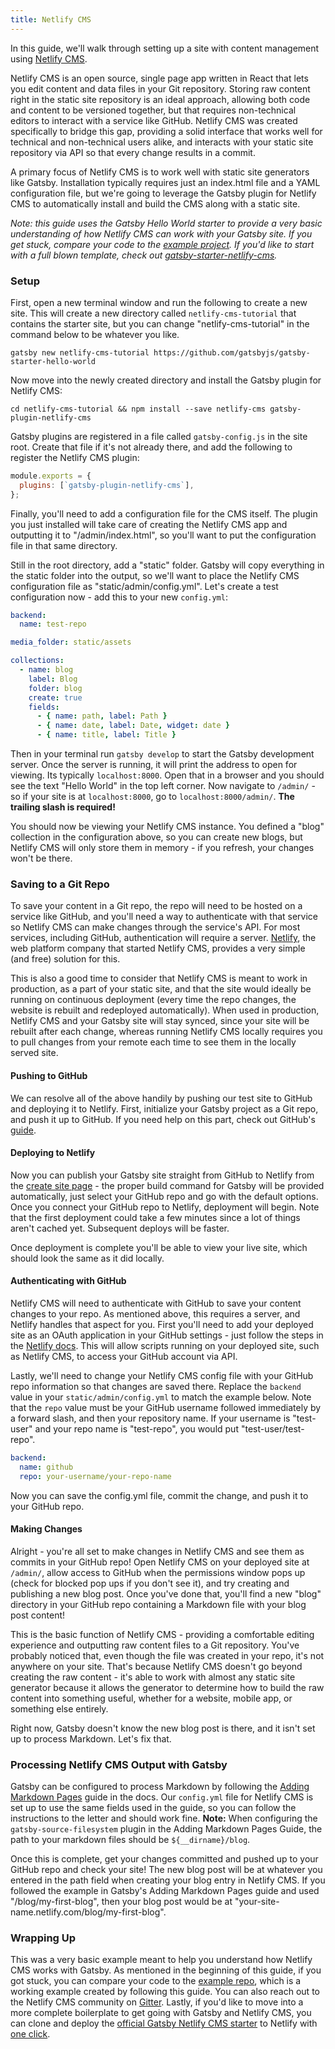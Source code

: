 ```yaml
---
title: Netlify CMS
---
```


In this guide, we'll walk through setting up a site with content management using [Netlify
CMS](https://github.com/netlify/netlify-cms).

Netlify CMS is an open source, single page app written in React that lets you edit content and data
files in your Git repository. Storing raw content right in the static site repository is an ideal
approach, allowing both code and content to be versioned together, but that requires
non-technical editors to interact with a service like GitHub. Netlify CMS was created specifically
to bridge this gap, providing a solid interface that works well for technical and non-technical
users alike, and interacts with your static site repository via API so that every change results in
a commit.

A primary focus of Netlify CMS is to work well with static site generators like Gatsby. Installation
typically requires just an index.html file and a YAML configuration file, but we're going to
leverage the Gatsby plugin for Netlify CMS to automatically install and build the CMS along with a
static site.

_Note: this guide uses the Gatsby Hello World starter to provide a very basic understanding of how
Netlify CMS can work with your Gatsby site. If you get stuck, compare your code to the [example
project](https://github.com/erquhart/gatsby-netlify-cms-example). If you'd like to start with a full
blown template, check out
[gatsby-starter-netlify-cms](https://github.com/AustinGreen/gatsby-starter-netlify-cms)._

### Setup

First, open a new terminal window and run the following to create a new site. This will create a new
directory called `netlify-cms-tutorial` that contains the starter site, but you can change
"netlify-cms-tutorial" in the command below to be whatever you like.

```shell
gatsby new netlify-cms-tutorial https://github.com/gatsbyjs/gatsby-starter-hello-world
```

Now move into the newly created directory and install the Gatsby plugin for Netlify CMS:

```shell
cd netlify-cms-tutorial && npm install --save netlify-cms gatsby-plugin-netlify-cms
```

Gatsby plugins are registered in a file called `gatsby-config.js` in the site root. Create that file
if it's not already there, and add the following to register the Netlify CMS plugin:

```javascript
module.exports = {
  plugins: [`gatsby-plugin-netlify-cms`],
};
```

Finally, you'll need to add a configuration file for the CMS itself. The plugin you just installed
will take care of creating the Netlify CMS app and outputting it to "/admin/index.html", so you'll
want to put the configuration file in that same directory.

Still in the root directory, add a "static" folder. Gatsby will copy everything in the static folder
into the output, so we'll want to place the Netlify CMS configuration file as
"static/admin/config.yml". Let's create a test configuration now - add this to your new
`config.yml`:

```yaml
backend:
  name: test-repo

media_folder: static/assets

collections:
  - name: blog
    label: Blog
    folder: blog
    create: true
    fields:
      - { name: path, label: Path }
      - { name: date, label: Date, widget: date }
      - { name: title, label: Title }
```

Then in your terminal run `gatsby develop` to start the Gatsby development server. Once the server
is running, it will print the address to open for viewing. Its typically `localhost:8000`. Open that
in a browser and you should see the text "Hello World" in the top left corner. Now navigate to
`/admin/` - so if your site is at `localhost:8000`, go to `localhost:8000/admin/`. **The trailing
slash is required!**

You should now be viewing your Netlify CMS instance. You defined a "blog" collection in the
configuration above, so you can create new blogs, but Netlify CMS will only store them in memory -
if you refresh, your changes won't be there.

### Saving to a Git Repo

To save your content in a Git repo, the repo will need to be hosted on a service like GitHub, and
you'll need a way to authenticate with that service so Netlify CMS can make changes through the
service's API. For most services, including GitHub, authentication will require a server.
[Netlify](https://www.netlify.com), the web platform company that started Netlify CMS, provides a
very simple (and free) solution for this.

This is also a good time to consider that Netlify CMS is meant to work in production, as a part of
your static site, and that the site would ideally be running on continuous deployment (every time
the repo changes, the website is rebuilt and redeployed automatically). When used in production,
Netlify CMS and your Gatsby site will stay synced, since your site will be rebuilt after each
change, whereas running Netlify CMS locally requires you to pull changes from your remote each time
to see them in the locally served site.

#### Pushing to GitHub

We can resolve all of the above handily by pushing our test site to GitHub and deploying it to
Netlify. First, initialize your Gatsby project as a Git repo, and push it up to GitHub. If you need
help on this part, check out GitHub's
[guide](https://help.github.com/articles/adding-an-existing-project-to-github-using-the-command-line/).

#### Deploying to Netlify

Now you can publish your Gatsby site straight from GitHub to Netlify from the [create site
page](https://app.netlify.com/start) - the proper build command for Gatsby will be provided
automatically, just select your GitHub repo and go with the default options. Once you connect your
GitHub repo to Netlify, deployment will begin. Note that the first deployment could take a few
minutes since a lot of things aren't cached yet. Subsequent deploys will be faster.

Once deployment is complete you'll be able to view your live site, which should look the same as it
did locally.

#### Authenticating with GitHub

Netlify CMS will need to authenticate with GitHub to save your content changes to your repo. As
mentioned above, this requires a server, and Netlify handles that aspect for you. First you'll need
to add your deployed site as an OAuth application in your GitHub settings - just follow the steps in
the [Netlify
docs](https://www.netlify.com/docs/authentication-providers/#using-an-authentication-provider). This
will allow scripts running on your deployed site, such as Netlify CMS, to access your GitHub
account via API.

Lastly, we'll need to change your Netlify CMS config file with your GitHub repo information so that
changes are saved there. Replace the `backend` value in your `static/admin/config.yml` to match the
example below. Note that the `repo` value must be your GitHub username followed immediately by a
forward slash, and then your repository name. If your username is "test-user" and your repo name is
"test-repo", you would put "test-user/test-repo".

```yaml
backend:
  name: github
  repo: your-username/your-repo-name
```

Now you can save the config.yml file, commit the change, and push it to your GitHub repo.

#### Making Changes

Alright - you're all set to make changes in Netlify CMS and see them as commits in your GitHub repo!
Open Netlify CMS on your deployed site at `/admin/`, allow access to GitHub when the permissions
window pops up (check for blocked pop ups if you don't see it), and try creating and publishing a
new blog post. Once you've done that, you'll find a new "blog" directory in your GitHub repo
containing a Markdown file with your blog post content!

This is the basic function of Netlify CMS - providing a comfortable editing experience and
outputting raw content files to a Git repository. You've probably noticed that, even though the file
was created in your repo, it's not anywhere on your site. That's because Netlify CMS doesn't go
beyond creating the raw content - it's able to work with almost any static site generator because it
allows the generator to determine how to build the raw content into something useful, whether for a
website, mobile app, or something else entirely.

Right now, Gatsby doesn't know the new blog post is there, and it isn't set up to process Markdown.
Let's fix that.

### Processing Netlify CMS Output with Gatsby

Gatsby can be configured to process Markdown by following the [Adding Markdown
Pages](/docs/adding-markdown-pages/) guide in the docs. Our `config.yml`
file for Netlify CMS is set up to use the same fields used in the guide, so you can follow the
instructions to the letter and should work fine. **Note:** When configuring the
`gatsby-source-filesystem` plugin in the Adding Markdown Pages Guide, the path to your markdown
files should be `${__dirname}/blog`.

Once this is complete, get your changes committed and pushed up to your GitHub repo and check your
site! The new blog post will be at whatever you entered in the path field when creating your blog
entry in Netlify CMS. If you followed the example in Gatsby's Adding Markdown Pages guide and used
"/blog/my-first-blog", then your blog post would be at
"your-site-name.netlify.com/blog/my-first-blog".

### Wrapping Up

This was a very basic example meant to help you understand how Netlify CMS works with Gatsby. As
mentioned in the beginning of this guide, if you got stuck, you can compare your code to the
[example repo](https://github.com/erquhart/gatsby-netlify-cms-example), which is a working example
created by following this guide. You can also reach out to the Netlify CMS community on
[Gitter](https://gitter.im/netlify/netlifycms). Lastly, if you'd like to move into a more complete
boilerplate to get going with Gatsby and Netlify CMS, you can clone and deploy the [official Gatsby
Netlify CMS starter](https://github.com/AustinGreen/gatsby-starter-netlify-cms) to Netlify with [one
click](https://app.netlify.com/start/deploy?repository=https://github.com/AustinGreen/gatsby-starter-netlify-cms&stack=cms).

